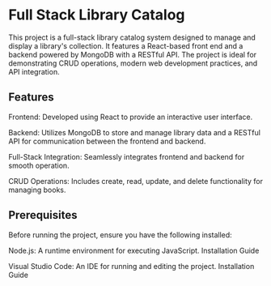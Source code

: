 # Full Stack Library Catalog

This project is a full-stack library catalog system designed to manage and display a library's collection. It features a React-based front end and a backend powered by MongoDB with a RESTful API. The project is ideal for demonstrating CRUD operations, modern web development practices, and API integration.

## Features

Frontend: Developed using React to provide an interactive user interface.

Backend: Utilizes MongoDB to store and manage library data and a RESTful API for communication between the frontend and backend.

Full-Stack Integration: Seamlessly integrates frontend and backend for smooth operation.

CRUD Operations: Includes create, read, update, and delete functionality for managing books.

## Prerequisites

Before running the project, ensure you have the following installed:

Node.js: A runtime environment for executing JavaScript. Installation Guide

Visual Studio Code: An IDE for running and editing the project. Installation Guide
